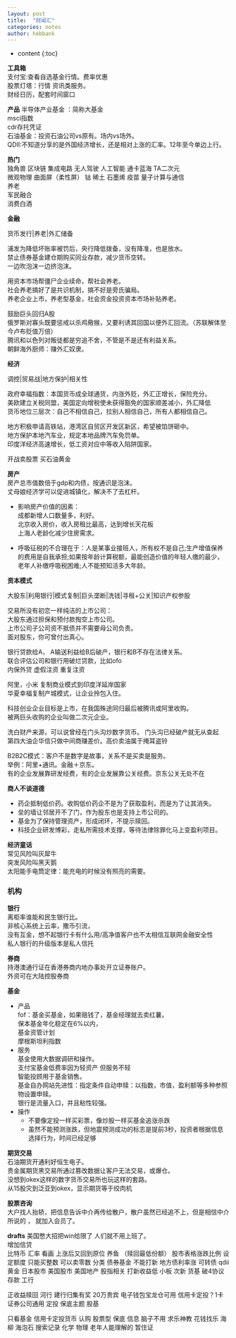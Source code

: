 ```yaml
---
layout: post
title:  "财闻汇"
categories: notes
author: hebbank
---
```


* content
{:toc}

**工具箱**  
支付宝:查看自选基金行情。费率优惠    
股票灯塔：行情 资讯类服务。  
财经日历，配套时间窗口

**产品**
半导体产业基金 ：简称大基金  
msci指数  
cdr存托凭证  
石油基金：投资石油公司vs原有。场内vs场外。  
QDII:不知道分享的是外国经济增长，还是相对上涨的汇率。12年至今单边上行。  





**热门**   
独角兽 区块链 集成电路 无人驾驶 人工智能 通卡蓝海 TA二次元  
微观物理  曲面屏（柔性屏） 钴 稀土 石墨烯   疫苗 量子计算与通信  
养老    
军民融合      
消费白酒  

**金融**

货币发行|养老|外汇储备  

浦发为降低坏账率被罚后，央行降低拨备，没有降准，也是放水。  
禁止债券基金建仓期购买同业存款，减少货币空转。  
一边吹泡沫一边挤泡沫。  

用资本市场帮僵尸企业续命，帮社会养老。  
社会养老搞好了是共识机制，搞不好是旁氏骗局。  
养老企业上市，养老型基金，社会资金投资资本市场补贴养老。  

鼓励巨头回归A股  
俄罗斯对寡头既要惩戒以杀鸡儆猴，又要利诱其回国以便外汇回流。（苏联解体至今卢布贬值万倍）   
腾讯和以色列对叛徒都是穷追不舍，不管是不是还有利益关系。   
朝鲜海外厨师：赚外汇奴隶。  

**经济**    

调控|贸易战|地方保护|相关性  

政府幸福指数：本国货币成全球通货，内涨外贬，外汇正增长，保险充分。  
美欧建立关税同盟，美国定向增税使未获得豁免的国家顺差减小，外汇降低   
货币地位三层次：自己不相信自己，拉别人相信自己，所有人都相信自己。  

地方积极申请高铁站，港湾区自贸区开发区新区，希望被馅饼砸中。  
地方保护本地汽车业，规定本地品牌汽车免罚单。   
印度洋经济高速增长，低工资对应中等收入陷阱国家。  

开战卖股票 买石油黄金  

**房产**  
房产总市值数倍于gdp和内债，按通识是泡沫。    
丈母娘经济学可以促进城镇化，解决不了去杠杆。  

  - 影响房产价值的因素：  
成都新增人口数量多，利好。  
北京收入房价，收入房租比最高，达到增长天花板  
上海人老龄化减少住房需求。    

  - 呼吸征税的不合理在于：人是某事业接班人，所有权不是自己;生产增值保养的费用是自我承担;如果按年龄计算税额，最能创造价值的年轻人缴的最少，老年人补缴呼吸税困难;人不能预知活多大年龄。   

**资本模式**  

大股东|利用银行|模式复制|巨头垄断|洗钱|寻租+公关|知识产权参股  

交易所没有初恋一样纯洁的上市公司：  
大股东通过担保和预付款掏空上市公司。   
上市公司子公司资不抵债并不需要母公司负责。  
面对股东，你可曾付出真心。  

银行贷款给A， A输送利益给B后破产，银行和B不存在法律关系。  
联合评估公司和银行用破烂贷款，比如ofo   
内保外贷 虚假注资 重复注资   

阿里，小米 复制商业模式到印度洋延岸国家   
华夏幸福复制产城模式，让企业拎包入住。  

科技创业企业目标是上市，在我国殊途同归最后被腾讯或阿里收购。  
被两巨头收购的企业叫做二次元企业。  

洗白财产来源，可以说曾经在门头沟炒数字货币。 门头沟已经破产就无从查起   
第四大油企华信只做中间商赚差价。高价卖油属于掩耳盗铃  

B2B2C模式：客户不是数字是故事，关系不是买卖是服务。  
举例：阿里+通讯。金融＋京东。  
有的企业发展靠研发经费，有的企业发展靠公关经费。京东公关无处不在  

**商人不谈道德**  
- 药企抵制低价药。收购低价药企不是为了获取盈利，而是为了让其消失。  
- 垒的墙让邻居开不了门，作为股东也是支持上市公司的。  
- 基金为了保持管理资产，形成闭环，不提示赎回。  
- 科技企业研发博彩，走私所需技术支撑，等待法律除罪化马上变盈利项目。  

**经济童话**  
常见风险叫灰犀牛   
突发风险叫黑天鹅   
太阳能手电筒定律：能充电的时候没有照亮的需要。  

### 机构   

**银行**  
离柜率谁能和民生银行比。  
非核心系统上云率，撒币引流，  
没有互金，想不起银行卡有什么用/高净值客户也不太相信互联网金融安全性       
私人银行的升级版本是私人信托  

**券商**  
持港澳通行证在香港券商内地办事处开立证券账户。  
外资可在大陆控股券商   

**基金**  
- 产品  
fof：基金买基金，如果赔钱了，基金经理就去卖红薯。  
保本基金年化稳定在6%以内，  
基金资管计划   
摩根斯坦利指数  
- 服务  
基金使用大数据调研和操作。  
支付宝基金低费率因为轻资产  但服务不轻  
智能投顾用于基金销售。  
基金自办网站先进性：指定条件自动申赎：以指数，市值，盈利额等多种参照物设置申赎。  
银行是流量入口，并且粘性较强。  
- 操作
  - 不要像定投一样买彩票，像炒股一样买基金追涨杀跌  
  - 虽然不能预测涨跌，但地震预测成功的标志是提前3秒，投资者根据信息选择行为，时间已经足够  

**期货交易**   
石油期货开通利好恒生电子。  
贵金属期货黑交易所通过篡改数据让客户无法交易，或爆仓。  
没想到okex这样的数字货币交易所也玩这样的套路。  
从15股灾到泛亚到okex，显示期货等于绞肉机   

**股票咨询**  
大户找人抬轿，把信息告诉中介再传给散户，散户虽然已经追不上，但是相信中介所说的 ，
就加入会员了。  

**drafts**
美国憋大招把win给限了 人们就不用上班了。  
增加信贷  
比特币
汇率
看画 上涨后又回到原位
养鱼 （赎回最低份额） 股市表格涨跌比例 设定额度 只能买整数  可以卖零数
分类
债券基金 不能打新 地方债利率涨 可转债
qdii 黄金 日本股市 美国股市 美国地产 股指相关
打新收益低  小板 次新
货基 破4协议存款
工行

正收益赎回
河行
建行归集有奖 20万贵宾 电子钱包宝龙仓可用
信用卡定投？1卡证券公司通用 定投 保底主题
股基

只看基金 信用卡定投货币 认购 股票型
 保底 信息 脑子不用 求乐神教 花钱找乐
海柳 海泡石 搜索记录 化学 物理
老年人能理解的
暂住证

